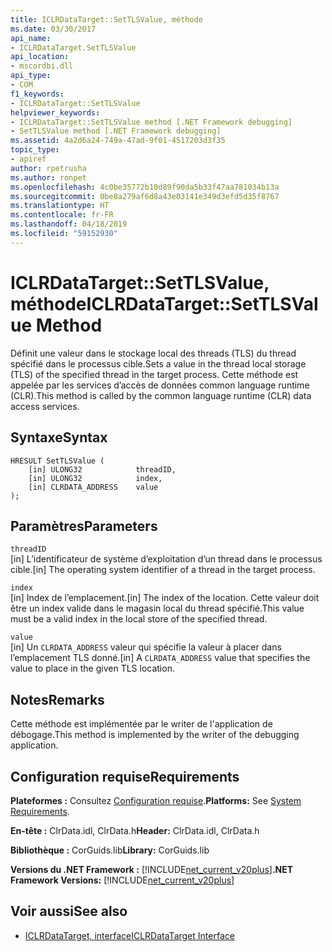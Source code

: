 ```yaml
---
title: ICLRDataTarget::SetTLSValue, méthode
ms.date: 03/30/2017
api_name:
- ICLRDataTarget.SetTLSValue
api_location:
- mscordbi.dll
api_type:
- COM
f1_keywords:
- ICLRDataTarget::SetTLSValue
helpviewer_keywords:
- ICLRDataTarget::SetTLSValue method [.NET Framework debugging]
- SetTLSValue method [.NET Framework debugging]
ms.assetid: 4a2d6a24-749a-47ad-9f01-4517203d3f35
topic_type:
- apiref
author: rpetrusha
ms.author: ronpet
ms.openlocfilehash: 4c0be35772b10d89f90da5b33f47aa781034b13a
ms.sourcegitcommit: 0be8a279af6d8a43e03141e349d3efd5d35f8767
ms.translationtype: HT
ms.contentlocale: fr-FR
ms.lasthandoff: 04/18/2019
ms.locfileid: "59152930"
---
```

# <a name="iclrdatatargetsettlsvalue-method"></a><span data-ttu-id="5bafe-102">ICLRDataTarget::SetTLSValue, méthode</span><span class="sxs-lookup"><span data-stu-id="5bafe-102">ICLRDataTarget::SetTLSValue Method</span></span>
<span data-ttu-id="5bafe-103">Définit une valeur dans le stockage local des threads (TLS) du thread spécifié dans le processus cible.</span><span class="sxs-lookup"><span data-stu-id="5bafe-103">Sets a value in the thread local storage (TLS) of the specified thread in the target process.</span></span> <span data-ttu-id="5bafe-104">Cette méthode est appelée par les services d’accès de données common language runtime (CLR).</span><span class="sxs-lookup"><span data-stu-id="5bafe-104">This method is called by the common language runtime (CLR) data access services.</span></span>  
  
## <a name="syntax"></a><span data-ttu-id="5bafe-105">Syntaxe</span><span class="sxs-lookup"><span data-stu-id="5bafe-105">Syntax</span></span>  
  
```  
HRESULT SetTLSValue (  
    [in] ULONG32            threadID,  
    [in] ULONG32            index,  
    [in] CLRDATA_ADDRESS    value  
);  
```  
  
## <a name="parameters"></a><span data-ttu-id="5bafe-106">Paramètres</span><span class="sxs-lookup"><span data-stu-id="5bafe-106">Parameters</span></span>  
 `threadID`  
 <span data-ttu-id="5bafe-107">[in] L’identificateur de système d’exploitation d’un thread dans le processus cible.</span><span class="sxs-lookup"><span data-stu-id="5bafe-107">[in] The operating system identifier of a thread in the target process.</span></span>  
  
 `index`  
 <span data-ttu-id="5bafe-108">[in] Index de l’emplacement.</span><span class="sxs-lookup"><span data-stu-id="5bafe-108">[in] The index of the location.</span></span> <span data-ttu-id="5bafe-109">Cette valeur doit être un index valide dans le magasin local du thread spécifié.</span><span class="sxs-lookup"><span data-stu-id="5bafe-109">This value must be a valid index in the local store of the specified thread.</span></span>  
  
 `value`  
 <span data-ttu-id="5bafe-110">[in] Un `CLRDATA_ADDRESS` valeur qui spécifie la valeur à placer dans l’emplacement TLS donné.</span><span class="sxs-lookup"><span data-stu-id="5bafe-110">[in] A `CLRDATA_ADDRESS` value that specifies the value to place in the given TLS location.</span></span>  
  
## <a name="remarks"></a><span data-ttu-id="5bafe-111">Notes</span><span class="sxs-lookup"><span data-stu-id="5bafe-111">Remarks</span></span>  
 <span data-ttu-id="5bafe-112">Cette méthode est implémentée par le writer de l'application de débogage.</span><span class="sxs-lookup"><span data-stu-id="5bafe-112">This method is implemented by the writer of the debugging application.</span></span>  
  
## <a name="requirements"></a><span data-ttu-id="5bafe-113">Configuration requise</span><span class="sxs-lookup"><span data-stu-id="5bafe-113">Requirements</span></span>  
 <span data-ttu-id="5bafe-114">**Plateformes :** Consultez [Configuration requise](../../../../docs/framework/get-started/system-requirements.md).</span><span class="sxs-lookup"><span data-stu-id="5bafe-114">**Platforms:** See [System Requirements](../../../../docs/framework/get-started/system-requirements.md).</span></span>  
  
 <span data-ttu-id="5bafe-115">**En-tête :** ClrData.idl, ClrData.h</span><span class="sxs-lookup"><span data-stu-id="5bafe-115">**Header:** ClrData.idl, ClrData.h</span></span>  
  
 <span data-ttu-id="5bafe-116">**Bibliothèque :** CorGuids.lib</span><span class="sxs-lookup"><span data-stu-id="5bafe-116">**Library:** CorGuids.lib</span></span>  
  
 <span data-ttu-id="5bafe-117">**Versions du .NET Framework :** [!INCLUDE[net_current_v20plus](../../../../includes/net-current-v20plus-md.md)]</span><span class="sxs-lookup"><span data-stu-id="5bafe-117">**.NET Framework Versions:** [!INCLUDE[net_current_v20plus](../../../../includes/net-current-v20plus-md.md)]</span></span>  
  
## <a name="see-also"></a><span data-ttu-id="5bafe-118">Voir aussi</span><span class="sxs-lookup"><span data-stu-id="5bafe-118">See also</span></span>

- [<span data-ttu-id="5bafe-119">ICLRDataTarget, interface</span><span class="sxs-lookup"><span data-stu-id="5bafe-119">ICLRDataTarget Interface</span></span>](../../../../docs/framework/unmanaged-api/debugging/iclrdatatarget-interface.md)
